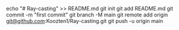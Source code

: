 echo "# Ray-casting" >> README.md
git init
git add README.md
git commit -m "first commit"
git branch -M main
git remote add origin git@github.com:Koozten1/Ray-casting.git
git push -u origin main
